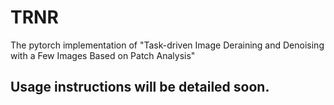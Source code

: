 # TRNR
The pytorch implementation of "Task-driven Image Deraining and Denoising with a Few Images Based on Patch Analysis"
## Usage instructions will be detailed soon.
